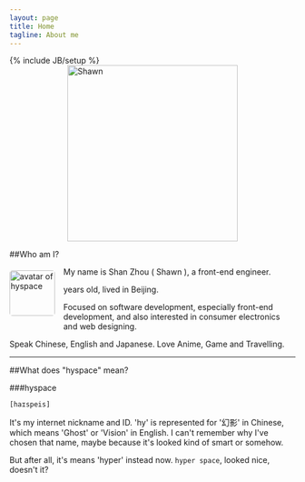 ```yaml
---
layout: page
title: Home
tagline: About me
---
```

{% include JB/setup %}<img src="{{ HOME_PATH }}hyspace_draw.png" alt="Shawn" width="300" height="310" style="margin:0 auto;display:block;" />


##Who am I?
<div>
<img src="http://www.gravatar.com/avatar/455156cdeb3a3e269964b8f3698d8ad7.png" alt="avatar of hyspace" title="Gavatar" height="80" width="80" style="float:left;margin:6px 15px 15px 0;border-radius:5px;" />
My name is Shan Zhou ( Shawn ), a front-end engineer.
</div>

<p><script>
(function () {
	var birthday=new Date(1989,1,4); 
	var d=new Date(); 
	var age = d.getFullYear()-birthday.getFullYear()-((d.getMonth()<birthday.getMonth()|| d.getMonth()==birthday.getMonth() && d.getDate()<birthday.getDate())?1:0);
	document.write(age);
})();
</script> years old, lived in Beijing.</p>

Focused on software development, especially front-end development, and also interested in consumer electronics and web designing.

Speak Chinese, English and Japanese. Love Anime, Game and Travelling.

---------------------

##What does "hyspace" mean?

###hyspace

`[haɪspeis]`

It's my internet nickname and ID. 'hy' is represented for '幻影' in Chinese, which means 'Ghost' or 'Vision' in English. I can't remember why I've chosen that name, maybe because it's looked kind of smart or somehow. 

But after all, it's means 'hyper' instead now. `hyper space`, looked nice, doesn't it?